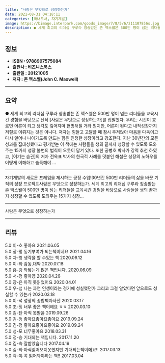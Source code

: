 ```yaml
---
title: "사람은 무엇으로 성장하는가"
date: 2021-08-31 04:18:11
categories: [국내도서, 자기계발]
image: https://bimage.interpark.com/goods_image/7/8/5/6/211107856s.jpg
description: ● 세계 최고의 리더십 구루라 칭송받는 존 맥스웰은 500만 명이 넘는 리더들을 교육시킨 경험을 바탕으로 신작 [사람은 무엇으로 성장하는가]를 집필했다. 우리는 시간이 흐르면 어른이 되고 생각도 깊어지며 현명해질 거라 믿지만, 어른이 된다고 내적성장까지 저절로 이뤄지는 것은 아니다.
---
```


## **정보**

- **ISBN : 9788997575084**
- **출판사 : 비즈니스북스**
- **출판일 : 20121005**
- **저자 : 존 맥스웰(John C. Maxwell)**

------



## **요약**

●  세계 최고의 리더십 구루라 칭송받는 존 맥스웰은 500만 명이 넘는 리더들을 교육시킨 경험을 바탕으로 신작 [사람은 무엇으로 성장하는가]를 집필했다. 우리는 시간이 흐르면 어른이 되고 생각도 깊어지며 현명해질 거라 믿지만, 어른이 된다고 내적성장까지 저절로 이뤄지는 것은 아니다. 저자는 힘들고 고달플 때 잠시 주저앉아 마음을 다독이고 다시 일어나 나아가도록 만드는 힘은 진정한 성장이라고 강조한다. 지난 30년간의 모든 성과를 집대성했다고 평가받는 이 책에는 사람들을 생의 끝까지 성장할 수 있도록 도와주는 15가지 성장 불변의 법칙이 오롯이 담겨 있다. 또한 공병호 박사가 강력 추천 하였고, [이기는 습관]의 저자 전옥표 박사의 한국적 사례를 덧붙인 해설은 성장의 노하우를 어떻게 이해하고 습득해야 ...

------

자기계발의 새로운 프레임을 제시하는 긍정 수업!30년간 500만 리더들의 삶을 바꾼 기적의 성장 프로젝트사람은 무엇으로 성장하는가. 세계 최고의 리더십 구루라 칭송받는 존 맥스웰이 500만 명이 넘는 리더들을 교육시킨 경험을 바탕으로 사람들을 생의 끝까지 성장할 수 있도록 도와주는 15가지 성장... 

------


사람은 무엇으로 성장하는가 

------


## **리뷰** 

5.0 이-호 좋아요 2021.06.05 <br/>5.0 장-명 동기부여가 되는책이네요 2021.04.16 <br/>5.0 차-영 생각을 할 수있는 책 2020.09.12 <br/>5.0 이-화 감동,대박 2020.07.18 <br/>5.0 홍-광 와닿는게 많은 책입니다. 2020.06.09 <br/>5.0 서-정 좋아영 2020.04.26 <br/>5.0 장-은 아직 못읽었어요 2020.04.01 <br/>5.0 우-섭 나는 과연 인생이라는 경기에 성실했던가
그리고 그걸 알았다면 앞으로도 성실할 수 있는가 2020.03.18 <br/>5.0 이-석 성장의 종합백과사전 2020.03.17 <br/>5.0 조-정 너무 좋은 책이에요 ㅎㅎ 2020.03.10 <br/>5.0 김-탄 아직 못받음 2019.09.26 <br/>5.0 김-정 좋아요좋아요좋아요 2019.09.24 <br/>5.0 김-정 좋아요좋아요좋아요 2019.09.24 <br/>5.0 성-모 너무좋아요 2018.03.31 <br/>5.0 정-승 기대되는 책입니다. 2017.11.20 <br/>5.0 김-숙 잘받았습니다 2017.04.19 <br/>5.0 김-화 아직읽어보지못했지만 기대되는책이에요!! 2017.03.13 <br/>5.0 곽-야 꼭 읽어봐야하는 책!! 2017.03.04 <br/>